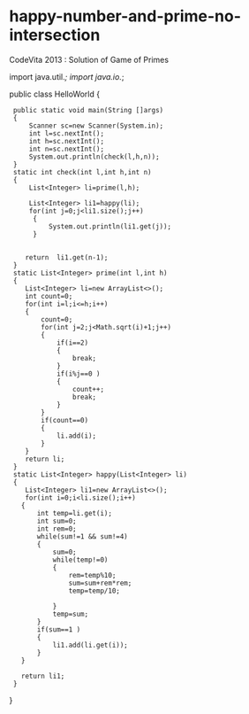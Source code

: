 # happy-number-and-prime-no-intersection
CodeVita 2013 : Solution of Game of Primes



import java.util.*;
import java.io.*;

public class HelloWorld
{

     public static void main(String []args)
     {
         Scanner sc=new Scanner(System.in);
         int l=sc.nextInt();
         int h=sc.nextInt();
         int n=sc.nextInt();
         System.out.println(check(l,h,n));
     }
     static int check(int l,int h,int n)
     {
         List<Integer> li=prime(l,h);
          
         List<Integer> li1=happy(li);
         for(int j=0;j<li1.size();j++)
          {
              System.out.println(li1.get(j));
          }
        
         
        return  li1.get(n-1);
     }
     static List<Integer> prime(int l,int h)
     {
        List<Integer> li=new ArrayList<>();
        int count=0;
        for(int i=l;i<=h;i++)
        {
            count=0;
            for(int j=2;j<Math.sqrt(i)+1;j++)
            {
                if(i==2)
                {
                    break;
                }
                if(i%j==0 )
                {
                    count++;
                    break;
                }
            }
            if(count==0)
            {
                li.add(i);
            }
        }
        return li;
     }
     static List<Integer> happy(List<Integer> li)
     {
        List<Integer> li1=new ArrayList<>();
        for(int i=0;i<li.size();i++)
       {
           int temp=li.get(i);
           int sum=0;
           int rem=0;
           while(sum!=1 && sum!=4)
           {
               sum=0;
               while(temp!=0)
               {
                   rem=temp%10;
                   sum=sum+rem*rem;
                   temp=temp/10;
                   
               }
               temp=sum;
           }
           if(sum==1 )
           {
               li1.add(li.get(i));
           }
       }
         
       return li1;  
     }
}
